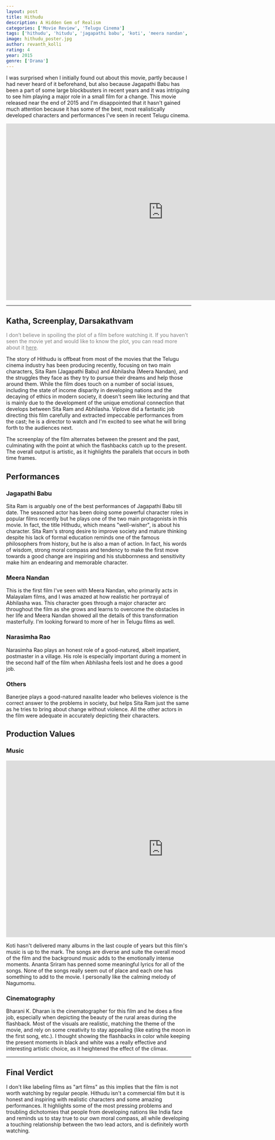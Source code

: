 ```yaml
---
layout: post
title: Hithudu
description: A Hidden Gem of Realism
categories: ['Movie Review', 'Telugu Cinema']
tags: ['hithudu', 'hitudu', 'jagapathi babu', 'koti', 'meera nandan', 'narasimha rao', 'realistic movies', 'telugu movie review', 'viplove']
image: hithudu_poster.jpg
author: revanth_kolli
rating: 4
year: 2015
genre: ['Drama']
---
```


I was surprised when I initially found out about this movie, partly because I had never heard of it beforehand, but also because Jagapathi Babu has been a part of some large blockbusters in recent years and it was intriguing to see him playing a major role in a small film for a change. This movie released near the end of 2015 and I'm disappointed that it hasn't gained much attention because it has some of the best, most realistically developed characters and performances I've seen in recent Telugu cinema.
<iframe width="853" height="480" src="https://www.youtube.com/embed/c1M05WtcLdk" frameborder="0" allowfullscreen></iframe>

<hr />

<h2><span class="review_header">Katha, Screenplay, Darsakathvam</span></h2>
<span style="color:#808080;">I don’t believe in spoiling the plot of a film before watching it. If you haven’t seen the movie yet and would like to know the plot, you can read more about it <a style="color:#808080;" href="https://en.wikipedia.org/wiki/Hitudu#Plot" target="_blank">here</a>.</span>

The story of Hithudu is offbeat from most of the movies that the Telugu cinema industry has been producing recently, focusing on two main characters, Sita Ram (Jagapathi Babu) and Abhilasha (Meera Nandan), and the struggles they face as they try to pursue their dreams and help those around them. While the film does touch on a number of social issues, including the state of income disparity in developing nations and the decaying of ethics in modern society, it doesn't seem like lecturing and that is mainly due to the development of the unique emotional connection that develops between Sita Ram and Abhilasha. Viplove did a fantastic job directing this film carefully and extracted impeccable performances from the cast; he is a director to watch and I'm excited to see what he will bring forth to the audiences next.

The screenplay of the film alternates between the present and the past, culminating with the point at which the flashbacks catch up to the present. The overall output is artistic, as it highlights the parallels that occurs in both time frames.
<h2><span class="review_header">Performances</span></h2>
<h3>Jagapathi Babu</h3>
Sita Ram is arguably one of the best performances of Jagapathi Babu till date. The seasoned actor has been doing some powerful character roles in popular films recently but he plays one of the two main protagonists in this movie. In fact, the title Hithudu, which means "well-wisher", is about his character. Sita Ram's strong desire to improve society and mature thinking despite his lack of formal education reminds one of the famous philosophers from history, but he is also a man of action. In fact, his words of wisdom, strong moral compass and tendency to make the first move towards a good change are inspiring and his stubbornness and sensitivity make him an endearing and memorable character.
<h3>Meera Nandan</h3>
This is the first film I've seen with Meera Nandan, who primarily acts in Malayalam films, and I was amazed at how realistic her portrayal of Abhilasha was. This character goes through a major character arc throughout the film as she grows and learns to overcome the obstacles in her life and Meera Nandan showed all the details of this transformation masterfully. I'm looking forward to more of her in Telugu films as well.
<h3>Narasimha Rao</h3>
Narasimha Rao plays an honest role of a good-natured, albeit impatient, postmaster in a village. His role is especially important during a moment in the second half of the film when Abhilasha feels lost and he does a good job.
<h3>Others</h3>
Banerjee plays a good-natured naxalite leader who believes violence is the correct answer to the problems in society, but helps Sita Ram just the same as he tries to bring about change without violence. All the other actors in the film were adequate in accurately depicting their characters.
<h2><span class="review_header">Production Values</span></h2>
<h3>Music</h3>
<iframe width="853" height="480" src="https://www.youtube.com/embed/1Kh78ZdIc8U" frameborder="0" allowfullscreen></iframe>

Koti hasn't delivered many albums in the last couple of years but this film's music is up to the mark. The songs are diverse and suite the overall mood of the film and the background music adds to the emotionally intense moments. Ananta Sriram has penned some meaningful lyrics for all of the songs. None of the songs really seem out of place and each one has something to add to the movie. I personally like the calming melody of Nagumomu.
<h3>Cinematography</h3>
Bharani K. Dharan is the cinematographer for this film and he does a fine job, especially when depicting the beauty of the rural areas during the flashback. Most of the visuals are realistic, matching the theme of the movie, and rely on some creativity to stay appealing (like eating the moon in the first song, etc.). I thought showing the flashbacks in color while keeping the present moments in black and white was a really effective and interesting artistic choice, as it heightened the effect of the climax.

<hr />

<h2><span class="review_header">Final Verdict</span></h2>
I don't like labeling films as "art films" as this implies that the film is not worth watching by regular people. Hithudu isn't a commercial film but it is honest and inspiring with realistic characters and some amazing performances. It highlights some of the most pressing problems and troubling dichotomies that people from developing nations like India face and reminds us to stay true to our own moral compass, all while developing a touching relationship between the two lead actors, and is definitely worth watching.
